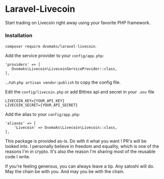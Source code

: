 # Laravel-Livecoin

Start trading on Livecoin right away using your favorite PHP framework.

### Installation

`composer require dvomaks/laravel-livecoin`.

Add the service provider to your `config/app.php`:
 
 ``` 
 'providers' => [
    Dvomaks\Livecoin\LivecoinServiceProvider::class,
 ],
 ```
 
...run `php artisan vendor:publish` to copy the config file.

Edit the `config/livecoin.php` or add Bittrex api and secret in your `.env` file

```
LIVECOIN_KEY={YOUR_API_KEY}
LIVECOIN_SECRET={YOUR_API_SECRET}

```

Add the alias to your `config/app.php`:

```    
'aliases' => [
    'Livecoin' => Dvomaks\Livecoin\Livecoin::class,
],
```


This package is provided as-is. Do with it what you want ! PR's will be looked into.
I personally believe in freedom and equality, which is one of the reasons I'm in crypto.
It's also the reason I'm sharing most of the reusable code I write.

If you're feeling generous, you can always leave a tip. Any satoshi will do.
May the chain be with you. And may you be with the chain.

